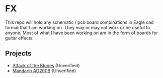 # FX 
This repo will hold any schematic / pcb board combinations in Eagle cad format that I am working on. They may or may not work or be useful to anyone. Most of what I have been working on are in the form of boards for guitar effects.

## Projects
- [Attack of the Klones](https://github.com/drofmij/fx/tree/master/klones) (Unverified)
- [Mandarin AD200B](https://github.com/drofmij/fx/tree/master/Baja-Orange-AD200B) (Unverified)
